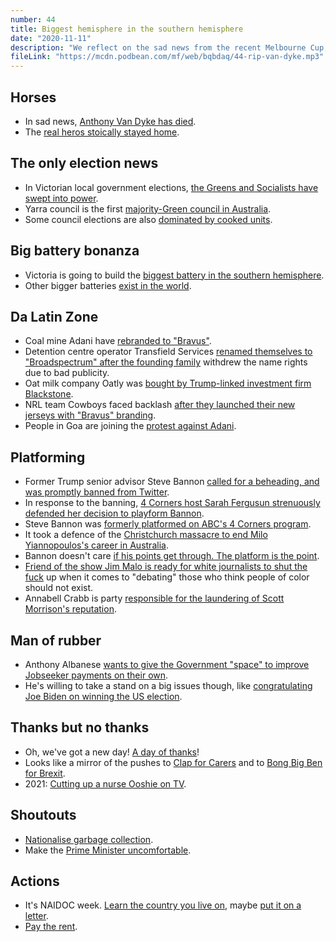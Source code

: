 ```yaml
---
number: 44
title: Biggest hemisphere in the southern hemisphere
date: "2020-11-11"
description: "We reflect on the sad news from the recent Melbourne Cup, talk about the Only Election News, and why maybe putting fascists on TV is bad."
fileLink: "https://mcdn.podbean.com/mf/web/bqbdaq/44-rip-van-dyke.mp3"
---
```


## Horses

- In sad news, [Anthony Van Dyke has died](https://www.news.com.au/sport/superracing/melbourne-cup/melbourne-cup-horse-breaks-down-during-the-race/news-story/868de750c33184554d176c88d0fcddf8).
- The [real heros stoically stayed home](https://www.smh.com.au/lifestyle/fashion/it-takes-dedication-to-dress-for-the-cup-and-stay-home-but-they-are-20201102-p56ape.html).

## The only election news

- In Victorian local government elections, [the Greens and Socialists have swept into power](https://www.vec.vic.gov.au/results/2020-council-election-results). 
- Yarra council is the first [majority-Green council in Australia](https://www.theage.com.au/national/victoria/victoria-s-first-greens-dominated-council-elected-in-yarra-20201106-p56c2k.html).
- Some council elections are also [dominated by cooked units](https://www.theguardian.com/media/2012/oct/16/darryn-lyons-big-pictures).

## Big battery bonanza 

- Victoria is going to build the [biggest battery in the southern hemisphere](https://www.abc.net.au/news/2020-11-05/new-tesla-battery-for-moorabool-victoria/12851698). 
- Other bigger batteries [exist in the world](https://en.wikipedia.org/wiki/Battery_storage_power_station#Projects).

## Da Latin Zone

- Coal mine Adani have [rebranded to "Bravus"](https://www.theguardian.com/business/2020/nov/05/crooked-not-courageous-adani-renames-australian-group-bravus-mistaking-it-for-brave).
- Detention centre operator Transfield Services [renamed themselves to "Broadspectrum" after the founding family](https://www.theguardian.com/australia-news/2015/sep/25/detention-centre-operator-transfield-services-to-be-renamed-broadspectrum) withdrew the name rights due to bad publicity.
- Oat milk company Oatly was [bought by Trump-linked investment firm Blackstone](https://www.theguardian.com/food/2020/sep/01/oatly-vegan-milk-sale-blackstone).
- NRL team Cowboys faced backlash [after they launched their new jerseys with "Bravus" branding](https://amp.brisbanetimes.com.au/politics/queensland/adani-no-more-as-miner-buries-its-name-and-rebrands-20201105-p56bt2.html).
- People in Goa are joining the [protest against Adani](https://www.indiatoday.in/india/story/massive-protests-goa-coal-hub-1737531-2020-11-03).

## Platforming

- Former Trump senior advisor Steve Bannon [called for a beheading, and was promptly banned from Twitter](https://www.theguardian.com/us-news/2020/nov/06/steve-bannon-banned-by-twitter-for-calling-for-fauci-beheading).
- In response to the banning, [4 Corners host Sarah Fergusun strenuously defended her decision to playform Bannon](https://twitter.com/FergusonNews/status/1324916187885522944).
- Steve Bannon was [formerly platformed on ABC's 4 Corners program](https://independentaustralia.net/business/business-display/how-steve-bannon-manipulated-australias-arrogant-mainstream-media,11869).
- It took a defence of the [Christchurch massacre to end Milo Yiannopoulos's career in Australia](https://www.sbs.com.au/news/milo-yiannopoulos-banned-from-australia-over-christchurch-comment).
- Bannon doesn't care [if his points get through. The platform is the point](https://www.vox.com/policy-and-politics/2020/1/16/20991816/impeachment-trial-trump-bannon-misinformation).
- [Friend of the show Jim Malo is ready for white journalists to shut the fuck](https://twitter.com/thejimmalo/status/1324911538252120071) up when it comes to "debating" those who think people of color should not exist.
- Annabell Crabb is party [responsible for the laundering of Scott Morrison's reputation](https://www.youtube.com/watch?v=8sJyb5zAOi4). 

## Man of rubber

- Anthony Albanese [wants to give the Government "space" to improve Jobseeker payments on their own](https://thenewdaily.com.au/news/2020/11/02/albanese-rudd-news-corp-trump-jobseeker/).
- He's willing to take a stand on a big issues though, like [congratulating Joe Biden on winning the US election](https://theconversation.com/albanese-calls-on-morrison-to-contact-trump-and-tell-him-to-respect-democratic-processes-149634).


## Thanks but no thanks

- Oh, we've got a new day! [A day of thanks](https://www.news.com.au/national/thanks-a-million-nominate-your-frontline-heroes/news-story/e283a9e003aa04894242f4bcdb297607)!
- Looks like a mirror of the pushes to [Clap for Carers](https://www.theguardian.com/society/2020/may/28/clap-for-our-carers-the-very-unbritish-ritual-that-united-the-nation) and to [Bong Big Ben for Brexit](https://www.bbc.com/news/uk-politics-51271287). 
- 2021: [Cutting up a nurse Ooshie on TV](https://www.youtube.com/watch?v=OYsMGIeNc9s).

## Shoutouts

- [Nationalise garbage collection](https://www.canberratimes.com.au/story/6994123/some-rubbish-bins-wont-be-collected-today-heres-what-you-need-to-do-with-your-waste/).
- Make the [Prime Minister uncomfortable](https://amp.theguardian.com/australia-news/2020/nov/07/sticky-situation-scott-morrisons-speech-disrupted-as-activist-glues-herself-to-window).

## Actions

- It's NAIDOC week. [Learn the country you live on](https://aiatsis.gov.au/explore/map-indigenous-australia), maybe [put it on a letter](https://www.instagram.com/place_names_in_addresses/). 
- [Pay the rent](https://paytherent.net.au/).




